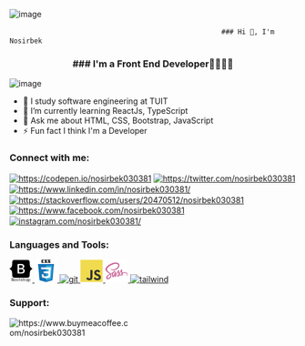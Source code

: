![image](https://user-images.githubusercontent.com/79135844/233824015-255e36a9-11b8-41fd-ac96-f61134247b76.png)



                                                        ### Hi 👋, I'm Nosirbek



 <h3 align="center"> ###    I'm a Front End Developer👨‍💻👨‍💻</h3 >
 
  ![image](https://user-images.githubusercontent.com/79135844/233824026-7e3c88a9-7f7b-4183-a0e6-260d639d9c58.png)




- 🔭 I study software engineering at TUIT
- 🌱 I’m currently learning ReactJs, TypeScript
- 💬 Ask me about HTML, CSS, Bootstrap, JavaScript
- ⚡ Fun fact I think I'm a Developer


<h3 align="left">Connect with me:</h3>
<p align="left">
<a href="https://codepen.io/https://codepen.io/nosirbek030381" target="blank"><img align="center" src="https://raw.githubusercontent.com/rahuldkjain/github-profile-readme-generator/master/src/images/icons/Social/codepen.svg" alt="https://codepen.io/nosirbek030381" height="30" width="40" /></a>
<a href="https://twitter.com/https://twitter.com/nosirbek030381" target="blank"><img align="center" src="https://raw.githubusercontent.com/rahuldkjain/github-profile-readme-generator/master/src/images/icons/Social/twitter.svg" alt="https://twitter.com/nosirbek030381" height="30" width="40" /></a>
<a href="https://linkedin.com/in/https://www.linkedin.com/in/nosirbek030381/" target="blank"><img align="center" src="https://raw.githubusercontent.com/rahuldkjain/github-profile-readme-generator/master/src/images/icons/Social/linked-in-alt.svg" alt="https://www.linkedin.com/in/nosirbek030381/" height="30" width="40" /></a>
<a href="https://stackoverflow.com/users/https://stackoverflow.com/users/20470512/nosirbek030381" target="blank"><img align="center" src="https://raw.githubusercontent.com/rahuldkjain/github-profile-readme-generator/master/src/images/icons/Social/stack-overflow.svg" alt="https://stackoverflow.com/users/20470512/nosirbek030381" height="30" width="40" /></a>
<a href="https://fb.com/https://www.facebook.com/nosirbek030381" target="blank"><img align="center" src="https://raw.githubusercontent.com/rahuldkjain/github-profile-readme-generator/master/src/images/icons/Social/facebook.svg" alt="https://www.facebook.com/nosirbek030381" height="30" width="40" /></a>
<a href="https://instagram.com/instagram.com/nosirbek030381/" target="blank"><img align="center" src="https://raw.githubusercontent.com/rahuldkjain/github-profile-readme-generator/master/src/images/icons/Social/instagram.svg" alt="instagram.com/nosirbek030381/" height="30" width="40" /></a>
</p>

<h3 align="left">Languages and Tools:</h3>
<p align="left"> <a href="https://getbootstrap.com" target="_blank" rel="noreferrer"> <img src="https://raw.githubusercontent.com/devicons/devicon/master/icons/bootstrap/bootstrap-plain-wordmark.svg" alt="bootstrap" width="40" height="40"/> </a> <a href="https://www.w3schools.com/css/" target="_blank" rel="noreferrer"> <img src="https://raw.githubusercontent.com/devicons/devicon/master/icons/css3/css3-original-wordmark.svg" alt="css3" width="40" height="40"/> </a> <a href="https://git-scm.com/" target="_blank" rel="noreferrer"> <img src="https://www.vectorlogo.zone/logos/git-scm/git-scm-icon.svg" alt="git" width="40" height="40"/> </a> <a href="https://developer.mozilla.org/en-US/docs/Web/JavaScript" target="_blank" rel="noreferrer"> <img src="https://raw.githubusercontent.com/devicons/devicon/master/icons/javascript/javascript-original.svg" alt="javascript" width="40" height="40"/> </a> <a href="https://sass-lang.com" target="_blank" rel="noreferrer"> <img src="https://raw.githubusercontent.com/devicons/devicon/master/icons/sass/sass-original.svg" alt="sass" width="40" height="40"/> </a> <a href="https://tailwindcss.com/" target="_blank" rel="noreferrer"> <img src="https://www.vectorlogo.zone/logos/tailwindcss/tailwindcss-icon.svg" alt="tailwind" width="40" height="40"/> </a> </p>

<h3 align="left">Support:</h3>
<p><a href="https://www.buymeacoffee.com/https://www.buymeacoffee.com/nosirbek030381"> <img align="left" src="https://cdn.buymeacoffee.com/buttons/v2/default-yellow.png" height="50" width="210" alt="https://www.buymeacoffee.com/nosirbek030381" /></a></p><br><br>
<!--
**nosirbek030381/nosirbek030381** is a ✨ _special_ ✨ repository because its `README.md` (this file) appears on your GitHub profile.

Here are some ideas to get you started:

- 🔭 I’m currently working on ...
- 🌱 I’m currently learning ...
- 👯 I’m looking to collaborate on ...
- 🤔 I’m looking for help with ...
- 💬 Ask me about ...
- 📫 How to reach me: ...
- 😄 Pronouns: ...
- ⚡ Fun fact: ...
-->

